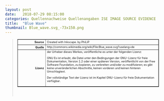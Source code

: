 ```yaml
---
layout: post
date:   2018-07-29 08:15:00
categories: Quellennachweise Quellenangaben ISE IMAGE SOURCE EVIDENCE
title:  "Blue Wave"
thumbnail: Blue_wave.svg_-73x150.png
---
```


<div class="entry-content">
<blockquote>

<table style="font-size: xx-small" border="1" cellpadding="2">
<tbody>
<tr>
<th style="text-align: right" width="81"><strong>Source</strong></th>
<td>Created with Inkscape. by PhiLiP</td>
</tr>
<tr>
<th style="text-align: right" width="81"><strong>Quelle</strong></th>
<td>http://commons.wikimedia.org/wiki/File:Blue_wave.svg?uselang=de</td>
</tr>
<tr>
<th style="text-align: right" width="81"><strong>Lizenz</strong></th>
<td>der Urheber dieses Werkes, veröffentliche es unter der folgenden Lizenz:

GNU Es ist erlaubt, die Datei unter den Bedingungen der GNU-Lizenz für freie Dokumentation, Version 1.2 oder einer späteren Version, veröffentlicht von der Free Software Foundation, zu kopieren, zu verbreiten und/oder zu modifizieren; es gibt keine unveränderlichen Abschnitte, keinen vorderen und keinen hinteren Umschlagtext.

Der vollständige Text der Lizenz ist im Kapitel GNU-Lizenz für freie Dokumentation verfügbar.

</td>
</tr>
</tbody>
</table>
<p>&nbsp;</p>

</blockquote>
</div><!-- .entry-content -->
